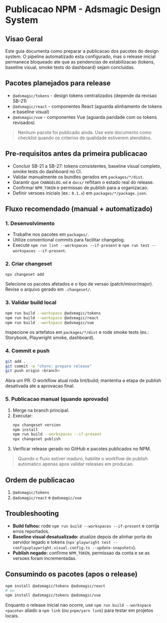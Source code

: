 # Publicacao NPM - Adsmagic Design System

## Visao Geral
Este guia documenta como preparar a publicacao dos pacotes do design system. O pipeline automatizado esta configurado, mas o release inicial permanece bloqueado ate que as pendencias de estabilizacao (tokens, baseline visual, smoke tests do dashboard) sejam concluidas.

## Pacotes planejados para release
- `@adsmagic/tokens` - design tokens centralizados (depende da revisao SB-21)
- `@adsmagic/react` - componentes React (aguarda alinhamento de tokens e baseline visual)
- `@adsmagic/vue` - componentes Vue (aguarda paridade com os tokens revisados)

> Nenhum pacote foi publicado ainda. Use este documento como checklist quando os criterios de qualidade estiverem atendidos.

## Pre-requisitos antes da primeira publicacao
- Concluir SB-21 a SB-27: tokens consistentes, baseline visual completo, smoke tests do dashboard no CI.
- Validar manualmente os bundles gerados em `packages/*/dist`.
- Garantir que `CHANGELOG.md` e `docs/` reflitam o estado real do release.
- Confirmar `NPM_TOKEN` e permissao de publish para a organizacao.
- Definir versoes iniciais (ex.: `0.1.x`) em `packages/*/package.json`.

## Fluxo recomendado (manual + automatizado)

### 1. Desenvolvimento
- Trabalhe nos pacotes em `packages/`.
- Utilize conventional commits para facilitar changelog.
- Execute `npm run lint --workspaces --if-present` e `npm run test --workspaces --if-present`.

### 2. Criar changeset
```bash
npx changeset add
```
Selecione os pacotes afetados e o tipo de versao (patch/minor/major). Revise o arquivo gerado em `.changeset/`.

### 3. Validar build local
```bash
npm run build --workspace @adsmagic/tokens
npm run build --workspace @adsmagic/react
npm run build --workspace @adsmagic/vue
```
Inspecione os artefatos em `packages/*/dist` e rode smoke tests (ex.: Storybook, Playwright smoke, dashboard).

### 4. Commit e push
```bash
git add .
git commit -m "chore: prepare release"
git push origin <branch>
```
Abra um PR. O workflow atual roda lint/build; mantenha a etapa de publish desativada ate a aprovacao final.

### 5. Publicacao manual (quando aprovado)
1. Merge na branch principal.
2. Executar:
   ```bash
   npx changeset version
   npm install
   npm run build --workspaces --if-present
   npx changeset publish
   ```
3. Verificar release gerado no GitHub e pacotes publicados no NPM.

> Quando o fluxo estiver maduro, habilite o workflow de publish automatico apenas apos validar releases em producao.

## Ordem de publicacao
1. `@adsmagic/tokens`
2. `@adsmagic/react` e `@adsmagic/vue`

## Troubleshooting
- **Build falhou:** rode `npm run build --workspaces --if-present` e corrija erros reportados.
- **Baseline visual desatualizado:** atualize depois de alinhar porta do servidor legado e tokens (`npx playwright test --config=playwright.visual.config.ts --update-snapshots`).
- **Publish negado:** confirme `NPM_TOKEN`, permissao da conta e se as versoes foram incrementadas.

## Consumindo os pacotes (apos o release)
```bash
npm install @adsmagic/tokens @adsmagic/react
# ou
npm install @adsmagic/tokens @adsmagic/vue
```

Enquanto o release inicial nao ocorre, use `npm run build --workspace <pacote>` aliado a `npm link` (ou `pnpm/yarn link`) para testar em projetos locais.
